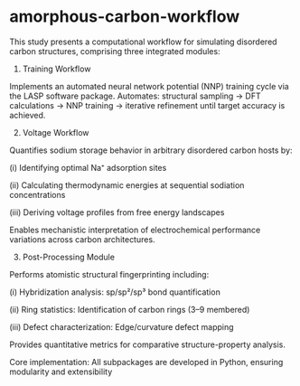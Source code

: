 # amorphous-carbon-workflow
This study presents a computational workflow for simulating disordered carbon structures, comprising three integrated modules:

1. Training Workflow

Implements an automated neural network potential (NNP) training cycle via the LASP software package. Automates: structural sampling → DFT calculations → NNP training → iterative refinement until target accuracy is achieved.

2. Voltage Workflow

Quantifies sodium storage behavior in arbitrary disordered carbon hosts by:

(i) Identifying optimal Na⁺ adsorption sites

(ii) Calculating thermodynamic energies at sequential sodiation concentrations

(iii) Deriving voltage profiles from free energy landscapes

Enables mechanistic interpretation of electrochemical performance variations across carbon architectures.

3. Post-Processing Module

Performs atomistic structural fingerprinting including:

(i) Hybridization analysis: sp/sp²/sp³ bond quantification

(ii) Ring statistics: Identification of carbon rings (3–9 membered)

(iii) Defect characterization: Edge/curvature defect mapping

Provides quantitative metrics for comparative structure-property analysis.

Core implementation: All subpackages are developed in Python, ensuring modularity and extensibility
